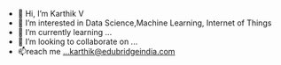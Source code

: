- 👋 Hi, I’m Karthik V
- 👀 I’m interested in Data Science,Machine Learning, Internet of Things
- 🌱 I’m currently learning ...
- 💞️ I’m looking to collaborate on ...
- 📫reach me ...karthik@edubridgeindia.com

<!---
svkarthik86/svkarthik86 is a ✨ special ✨ repository because its `README.md` (this file) appears on your GitHub profile.
You can click the Preview link to take a look at your changes.
--->
